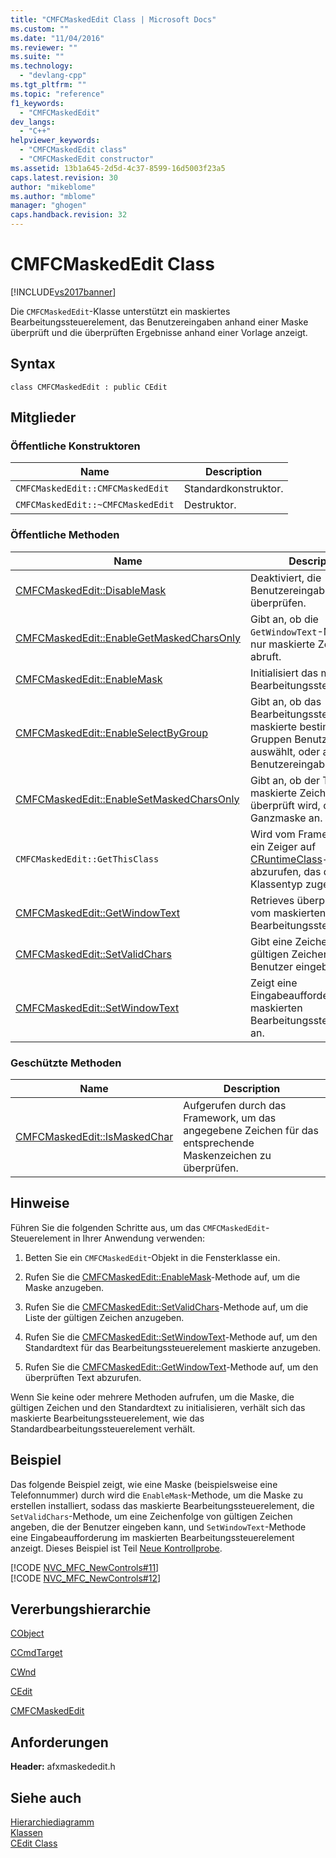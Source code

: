```yaml
---
title: "CMFCMaskedEdit Class | Microsoft Docs"
ms.custom: ""
ms.date: "11/04/2016"
ms.reviewer: ""
ms.suite: ""
ms.technology: 
  - "devlang-cpp"
ms.tgt_pltfrm: ""
ms.topic: "reference"
f1_keywords: 
  - "CMFCMaskedEdit"
dev_langs: 
  - "C++"
helpviewer_keywords: 
  - "CMFCMaskedEdit class"
  - "CMFCMaskedEdit constructor"
ms.assetid: 13b1a645-2d5d-4c37-8599-16d5003f23a5
caps.latest.revision: 30
author: "mikeblome"
ms.author: "mblome"
manager: "ghogen"
caps.handback.revision: 32
---
```

# CMFCMaskedEdit Class
[!INCLUDE[vs2017banner](../../assembler/inline/includes/vs2017banner.md)]

Die `CMFCMaskedEdit`\-Klasse unterstützt ein maskiertes Bearbeitungssteuerelement, das Benutzereingaben anhand einer Maske überprüft und die überprüften Ergebnisse anhand einer Vorlage anzeigt.  
  
## Syntax  
  
```  
class CMFCMaskedEdit : public CEdit  
```  
  
## Mitglieder  
  
### Öffentliche Konstruktoren  
  
|Name|Description|  
|----------|-----------------|  
|`CMFCMaskedEdit::CMFCMaskedEdit`|Standardkonstruktor.|  
|`CMFCMaskedEdit::~CMFCMaskedEdit`|Destruktor.|  
  
### Öffentliche Methoden  
  
|Name|Description|  
|----------|-----------------|  
|[CMFCMaskedEdit::DisableMask](../Topic/CMFCMaskedEdit::DisableMask.md)|Deaktiviert, die Benutzereingaben überprüfen.|  
|[CMFCMaskedEdit::EnableGetMaskedCharsOnly](../Topic/CMFCMaskedEdit::EnableGetMaskedCharsOnly.md)|Gibt an, ob die `GetWindowText`\-Methode nur maskierte Zeichen abruft.|  
|[CMFCMaskedEdit::EnableMask](../Topic/CMFCMaskedEdit::EnableMask.md)|Initialisiert das maskierte Bearbeitungssteuerelement.|  
|[CMFCMaskedEdit::EnableSelectByGroup](../Topic/CMFCMaskedEdit::EnableSelectByGroup.md)|Gibt an, ob das Bearbeitungssteuerelement maskierte bestimmte Gruppen Benutzereingaben auswählt, oder alle Benutzereingaben an.|  
|[CMFCMaskedEdit::EnableSetMaskedCharsOnly](../Topic/CMFCMaskedEdit::EnableSetMaskedCharsOnly.md)|Gibt an, ob der Text für nur maskierte Zeichen überprüft wird, oder für die Ganzmaske an.|  
|`CMFCMaskedEdit::GetThisClass`|Wird vom Framework, um ein Zeiger auf [CRuntimeClass](../../mfc/reference/cruntimeclass-structure.md)\-Objekt abzurufen, das diesem Klassentyp zugeordnet ist.|  
|[CMFCMaskedEdit::GetWindowText](../Topic/CMFCMaskedEdit::GetWindowText.md)|Retrieves überprüfte Text vom maskierten Bearbeitungssteuerelement.|  
|[CMFCMaskedEdit::SetValidChars](../Topic/CMFCMaskedEdit::SetValidChars.md)|Gibt eine Zeichenfolge mit gültigen Zeichen an, die der Benutzer eingeben kann.|  
|[CMFCMaskedEdit::SetWindowText](../Topic/CMFCMaskedEdit::SetWindowText.md)|Zeigt eine Eingabeaufforderung im maskierten Bearbeitungssteuerelement an.|  
  
### Geschützte Methoden  
  
|Name|Description|  
|----------|-----------------|  
|[CMFCMaskedEdit::IsMaskedChar](../Topic/CMFCMaskedEdit::IsMaskedChar.md)|Aufgerufen durch das Framework, um das angegebene Zeichen für das entsprechende Maskenzeichen zu überprüfen.|  
  
## Hinweise  
 Führen Sie die folgenden Schritte aus, um das `CMFCMaskedEdit`\-Steuerelement in Ihrer Anwendung verwenden:  
  
 1.  Betten Sie ein `CMFCMaskedEdit`\-Objekt in die Fensterklasse ein.  
  
 2.  Rufen Sie die [CMFCMaskedEdit::EnableMask](../Topic/CMFCMaskedEdit::EnableMask.md)\-Methode auf, um die Maske anzugeben.  
  
 3.  Rufen Sie die [CMFCMaskedEdit::SetValidChars](../Topic/CMFCMaskedEdit::SetValidChars.md)\-Methode auf, um die Liste der gültigen Zeichen anzugeben.  
  
 4.  Rufen Sie die [CMFCMaskedEdit::SetWindowText](../Topic/CMFCMaskedEdit::SetWindowText.md)\-Methode auf, um den Standardtext für das Bearbeitungssteuerelement maskierte anzugeben.  
  
 5.  Rufen Sie die [CMFCMaskedEdit::GetWindowText](../Topic/CMFCMaskedEdit::GetWindowText.md)\-Methode auf, um den überprüften Text abzurufen.  
  
 Wenn Sie keine oder mehrere Methoden aufrufen, um die Maske, die gültigen Zeichen und den Standardtext zu initialisieren, verhält sich das maskierte Bearbeitungssteuerelement, wie das Standardbearbeitungssteuerelement verhält.  
  
## Beispiel  
 Das folgende Beispiel zeigt, wie eine Maske \(beispielsweise eine Telefonnummer\) durch wird die `EnableMask`\-Methode, um die Maske zu erstellen installiert, sodass das maskierte Bearbeitungssteuerelement, die `SetValidChars`\-Methode, um eine Zeichenfolge von gültigen Zeichen angeben, die der Benutzer eingeben kann, und `SetWindowText`\-Methode eine Eingabeaufforderung im maskierten Bearbeitungssteuerelement anzeigt.  Dieses Beispiel ist Teil [Neue Kontrollprobe](../../top/visual-cpp-samples.md).  
  
 [!CODE [NVC_MFC_NewControls#11](../CodeSnippet/VS_Snippets_Misc/NVC_MFC_NewControls#11)]  
[!CODE [NVC_MFC_NewControls#12](../CodeSnippet/VS_Snippets_Misc/NVC_MFC_NewControls#12)]  
  
## Vererbungshierarchie  
 [CObject](../../mfc/reference/cobject-class.md)  
  
 [CCmdTarget](../../mfc/reference/ccmdtarget-class.md)  
  
 [CWnd](../../mfc/reference/cwnd-class.md)  
  
 [CEdit](../../mfc/reference/cedit-class.md)  
  
 [CMFCMaskedEdit](../../mfc/reference/cmfcmaskededit-class.md)  
  
## Anforderungen  
 **Header:** afxmaskededit.h  
  
## Siehe auch  
 [Hierarchiediagramm](../../mfc/hierarchy-chart.md)   
 [Klassen](../../mfc/reference/mfc-classes.md)   
 [CEdit Class](../../mfc/reference/cedit-class.md)